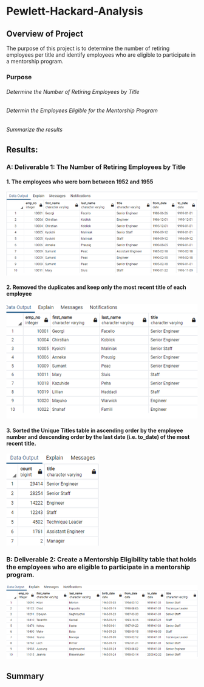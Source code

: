 # Pewlett-Hackard-Analysis

## Overview of Project
The purpose of this project is to determine the number of retiring employees per title and identify employees who are eligible to participate in a mentorship program. 

### Purpose
###### Determine the Number of Retiring Employees by Title
###### Determin the Employees Eligible for the Mentorship Program
###### Summarize the results

## Results: 
### A: Deliverable 1: The Number of Retiring Employees by Title
#### 1. The employees who were born between 1952 and 1955

![alt text](https://github.com/vd1310/Pewlett-Hackard-Analysis/blob/main/AnalysisProjectsFolder/Pewlett-Hackard-AnalysisFolder/Screenshots/pic1.png)

#### 2. Removed the duplicates and keep only the most recent title of each employee

![alt text](https://github.com/vd1310/Pewlett-Hackard-Analysis/blob/main/AnalysisProjectsFolder/Pewlett-Hackard-AnalysisFolder/Screenshots/pic2.PNG)

#### 3. Sorted the Unique Titles table in ascending order by the employee number and descending order by the last date (i.e. to_date) of the most recent title.

![alt text](https://github.com/vd1310/Pewlett-Hackard-Analysis/blob/main/AnalysisProjectsFolder/Pewlett-Hackard-AnalysisFolder/Screenshots/pic3.PNG)


### B: Deliverable 2: Create a Mentorship Eligibility table that holds the employees who are eligible to participate in a mentorship program.

![alt text](https://github.com/vd1310/Pewlett-Hackard-Analysis/blob/main/AnalysisProjectsFolder/Pewlett-Hackard-AnalysisFolder/Screenshots/pic4.PNG)



## Summary
#### 
